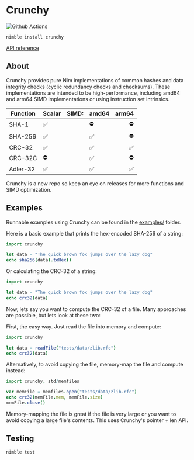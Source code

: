 # Crunchy

![Github Actions](https://github.com/guzba/crunchy/workflows/Github%20Actions/badge.svg)

`nimble install crunchy`

[API reference](https://guzba.github.io/crunchy/)

## About

Crunchy provides pure Nim implementations of common hashes and data integrity checks (cyclic redundancy checks and checksums). These implementations are intended to be high-performance, including amd64 and arm64 SIMD implementations or using instruction set intrinsics.

Function | Scalar | SIMD: | amd64 | arm64
---       | ---   | ---   | ---   | ---:
SHA-1     | ✅   |       |  ⛔   | ⛔
SHA-256   | ✅   |       |  ✅   | ⛔
CRC-32    | ✅   |       |  ✅   | ✅
CRC-32C   | ⛔   |       |  ✅   | ⛔
Adler-32  | ✅   |       |  ✅   | ✅

Crunchy is a new repo so keep an eye on releases for more functions and SIMD optimization.

## Examples

Runnable examples using Crunchy can be found in the [examples/](https://github.com/guzba/crunchy/blob/master/examples) folder.

Here is a basic example that prints the hex-encoded SHA-256 of a string:

```nim
import crunchy

let data = "The quick brown fox jumps over the lazy dog"
echo sha256(data).toHex()
```

Or calculating the CRC-32 of a string:

```nim
import crunchy

let data = "The quick brown fox jumps over the lazy dog"
echo crc32(data)
```

Now, lets say you want to compute the CRC-32 of a file. Many approaches are possible, but lets look at these two:

First, the easy way. Just read the file into memory and compute:
```nim
import crunchy

let data = readFile("tests/data/zlib.rfc")
echo crc32(data)
```

Alternatively, to avoid copying the file, memory-map the file and compute instead:
```nim
import crunchy, std/memfiles

var memFile = memfiles.open("tests/data/zlib.rfc")
echo crc32(memFile.mem, memFile.size)
memFile.close()
```

Memory-mapping the file is great if the file is very large or you want to avoid copying a large file's contents. This uses Crunchy's pointer + len API.

## Testing

`nimble test`
